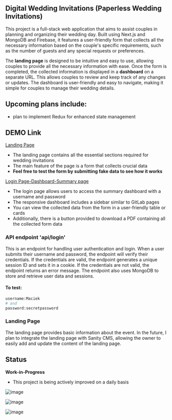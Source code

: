 ## Digital Wedding Invitations (Paperless Wedding Invitations)

This project is a full-stack web application that aims to assist couples in planning and organizing their wedding day. Built using Next.js and MongoDB and Firebase, it features a user-friendly form that collects all the necessary information based on the couple's specific requirements, such as the number of guests and any special requests or preferences.

The **landing page** is designed to be intuitive and easy to use, allowing couples to provide all the necessary information with ease. Once the form is completed, the collected information is displayed in a **dashboard** on a separate URL. This allows couples to review and keep track of any changes or updates. The dashboard is user-friendly and easy to navigate, making it simple for couples to manage their wedding details.

## Upcoming plans include:

- plan to implement Redux for enhanced state management
## DEMO Link

[Landing Page](https://ditialweddinginivitation.netlify.app/)

- The landing page contains all the essential sections required for wedding invitations
- The main feature of the page is a form that collects crucial data 
- **Feel free to test the form by submitting fake data to see how it works**

[Login Page-Dashboard-Summary page ](https://ditialweddinginivitation.netlify.app/login)

- The login page allows users to access the summary dashboard with a username and password
- The responsive dashboard includes a sidebar similar to GitLab pages
- You can view the collected data from the form in a user-friendly table or cards 
- Additionally, there is a button provided to download a PDF containing all the collected form data



### API endpoint 'api/login'

This is an endpoint for handling user authentication and login. When a user submits their username and password, the endpoint will verify their credentials. If the credentials are valid, the endpoint generates a unique session ID and sets it in a cookie. If the credentials are not valid, the endpoint returns an error message. The endpoint also uses MongoDB to store and retrieve user data and sessions.

#### To test:

```bash
username:Maciek
# and
password:secretpassword

```

### Landing Page

The landing page provides basic information about the event. In the future, I plan to integrate the landing page with Sanity CMS, allowing the owner to easily add and update the content of the landing page.

## Status

**Work-in-Progress**

- This project is being actively improved on a daily basis






![image](https://github.com/CarolinaFledgling/next.js-wedding-template-v1/assets/47687566/277df8ae-9483-4597-82a4-c35bd30e8e00)




![image](https://github.com/CarolinaFledgling/next.js-wedding-template-v1/assets/47687566/5485a7ff-dc1b-489c-ad9b-1ceef86baa2e)



![image](https://github.com/CarolinaFledgling/next.js-wedding-template-v1/assets/47687566/01e78d0a-531f-422e-98ed-de1784757263)



